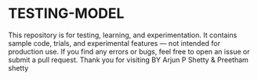 # TESTING-MODEL
This repository is for testing, learning, and experimentation. It contains sample code, trials, and experimental features — not intended for production use. If you find any errors or bugs, feel free to open an issue or submit a pull request.
Thank you for visiting
BY Arjun P Shetty & Preetham shetty
